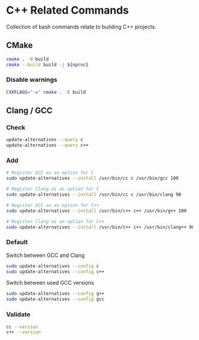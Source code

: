 # C++ Related Commands

Collection of bash commands relate to building C++ projects.

## CMake

```bash
cmake . -B build
cmake --build build -j ${nproc}
```

### Disable warnings

```bash
CXXFLAGS="-w" cmake . -B build
```

## Clang / GCC

### Check

```bash
update-alternatives --query c
update-alternatives --query c++
```

### Add

```bash
# Register GCC as an option for C
sudo update-alternatives --install /usr/bin/cc c /usr/bin/gcc 100

# Register Clang as an option for C
sudo update-alternatives --install /usr/bin/cc c /usr/bin/clang 90

# Register GCC as an option for C++
sudo update-alternatives --install /usr/bin/c++ c++ /usr/bin/g++ 100

# Register Clang as an option for C++
sudo update-alternatives --install /usr/bin/c++ c++ /usr/bin/clang++ 90
```

### Default

Switch between GCC and Clang

```bash
sudo update-alternatives --config c
sudo update-alternatives --config c++
```

Switch between used GCC versions

```bash
sudo update-alternatives --config g++
sudo update-alternatives --config gcc
```

### Validate

```bash
cc --version
c++ --version
```

